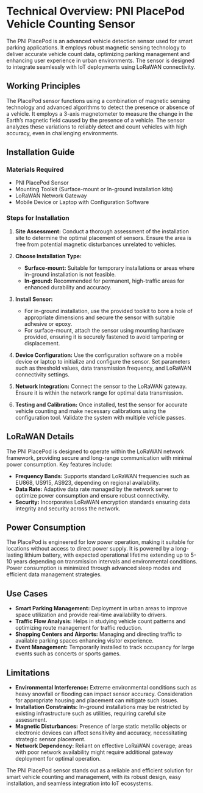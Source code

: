 # Technical Overview: PNI PlacePod Vehicle Counting Sensor

The PNI PlacePod is an advanced vehicle detection sensor used for smart parking applications. It employs robust magnetic sensing technology to deliver accurate vehicle count data, optimizing parking management and enhancing user experience in urban environments. The sensor is designed to integrate seamlessly with IoT deployments using LoRaWAN connectivity.

## Working Principles

The PlacePod sensor functions using a combination of magnetic sensing technology and advanced algorithms to detect the presence or absence of a vehicle. It employs a 3-axis magnetometer to measure the change in the Earth’s magnetic field caused by the presence of a vehicle. The sensor analyzes these variations to reliably detect and count vehicles with high accuracy, even in challenging environments.

## Installation Guide

### Materials Required

- PNI PlacePod Sensor
- Mounting Toolkit (Surface-mount or In-ground installation kits)
- LoRaWAN Network Gateway
- Mobile Device or Laptop with Configuration Software

### Steps for Installation

1. **Site Assessment:** Conduct a thorough assessment of the installation site to determine the optimal placement of sensors. Ensure the area is free from potential magnetic disturbances unrelated to vehicles.

2. **Choose Installation Type:** 
   - **Surface-mount:** Suitable for temporary installations or areas where in-ground installation is not feasible.
   - **In-ground:** Recommended for permanent, high-traffic areas for enhanced durability and accuracy.

3. **Install Sensor:**
   - For in-ground installation, use the provided toolkit to bore a hole of appropriate dimensions and secure the sensor with suitable adhesive or epoxy.
   - For surface-mount, attach the sensor using mounting hardware provided, ensuring it is securely fastened to avoid tampering or displacement.

4. **Device Configuration:** Use the configuration software on a mobile device or laptop to initialize and configure the sensor. Set parameters such as threshold values, data transmission frequency, and LoRaWAN connectivity settings.

5. **Network Integration:** Connect the sensor to the LoRaWAN gateway. Ensure it is within the network range for optimal data transmission.

6. **Testing and Calibration:** Once installed, test the sensor for accurate vehicle counting and make necessary calibrations using the configuration tool. Validate the system with multiple vehicle passes.

## LoRaWAN Details

The PNI PlacePod is designed to operate within the LoRaWAN network framework, providing secure and long-range communication with minimal power consumption. Key features include:

- **Frequency Bands:** Supports standard LoRaWAN frequencies such as EU868, US915, AS923, depending on regional availability.
- **Data Rate:** Adaptive data rate managed by the network server to optimize power consumption and ensure robust connectivity.
- **Security:** Incorporates LoRaWAN encryption standards ensuring data integrity and security across the network.

## Power Consumption

The PlacePod is engineered for low power operation, making it suitable for locations without access to direct power supply. It is powered by a long-lasting lithium battery, with expected operational lifetime extending up to 5-10 years depending on transmission intervals and environmental conditions. Power consumption is minimized through advanced sleep modes and efficient data management strategies.

## Use Cases

- **Smart Parking Management:** Deployment in urban areas to improve space utilization and provide real-time availability to drivers.
- **Traffic Flow Analysis:** Helps in studying vehicle count patterns and optimizing route management for traffic reduction.
- **Shopping Centers and Airports:** Managing and directing traffic to available parking spaces enhancing visitor experience.
- **Event Management:** Temporarily installed to track occupancy for large events such as concerts or sports games.

## Limitations

- **Environmental Interference:** Extreme environmental conditions such as heavy snowfall or flooding can impact sensor accuracy. Consideration for appropriate housing and placement can mitigate such issues.
- **Installation Constraints:** In-ground installations may be restricted by existing infrastructure such as utilities, requiring careful site assessment.
- **Magnetic Disturbances:** Presence of large static metallic objects or electronic devices can affect sensitivity and accuracy, necessitating strategic sensor placement.
- **Network Dependency:** Reliant on effective LoRaWAN coverage; areas with poor network availability might require additional gateway deployment for optimal operation.

The PNI PlacePod sensor stands out as a reliable and efficient solution for smart vehicle counting and management, with its robust design, easy installation, and seamless integration into IoT ecosystems.